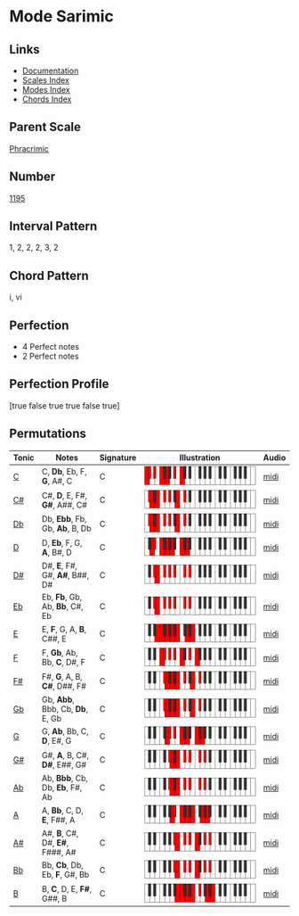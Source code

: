 # Mode Sarimic

## Links

- [Documentation](README.md)
- [Scales Index](Scales.md)
- [Modes Index](Modes.md)
- [Chords Index](Chords.md)

## Parent Scale

[Phracrimic](ScalePhracrimic.md)

## Number

[1195](https://ianring.com/musictheory/scales/1195)

## Interval Pattern

1, 2, 2, 2, 3, 2

## Chord Pattern

i, vi

## Perfection

- 4 Perfect notes
- 2 Perfect notes

## Perfection Profile

[true false true true false true]

## Permutations

| Tonic | Notes | Signature | Illustration | Audio |
|-------|-------|-----------|--------------|-------|
| [C](ModeCNaturalSarimic.md) | C, **Db**, Eb, F, **G**, A#, C | C | ![CNaturalSarimic](ModeCNaturalSarimic.png) | [midi](https://github.com/edipermadi/music/blob/main/docs/ModeCNaturalSarimic.mid?raw=true) |
| [C#](ModeCSharpSarimic.md) | C#, **D**, E, F#, **G#**, A##, C# | C | ![CSharpSarimic](ModeCSharpSarimic.png) | [midi](https://github.com/edipermadi/music/blob/main/docs/ModeCSharpSarimic.mid?raw=true) |
| [Db](ModeDFlatSarimic.md) | Db, **Ebb**, Fb, Gb, **Ab**, B, Db | C | ![DFlatSarimic](ModeDFlatSarimic.png) | [midi](https://github.com/edipermadi/music/blob/main/docs/ModeDFlatSarimic.mid?raw=true) |
| [D](ModeDNaturalSarimic.md) | D, **Eb**, F, G, **A**, B#, D | C | ![DNaturalSarimic](ModeDNaturalSarimic.png) | [midi](https://github.com/edipermadi/music/blob/main/docs/ModeDNaturalSarimic.mid?raw=true) |
| [D#](ModeDSharpSarimic.md) | D#, **E**, F#, G#, **A#**, B##, D# | C | ![DSharpSarimic](ModeDSharpSarimic.png) | [midi](https://github.com/edipermadi/music/blob/main/docs/ModeDSharpSarimic.mid?raw=true) |
| [Eb](ModeEFlatSarimic.md) | Eb, **Fb**, Gb, Ab, **Bb**, C#, Eb | C | ![EFlatSarimic](ModeEFlatSarimic.png) | [midi](https://github.com/edipermadi/music/blob/main/docs/ModeEFlatSarimic.mid?raw=true) |
| [E](ModeENaturalSarimic.md) | E, **F**, G, A, **B**, C##, E | C | ![ENaturalSarimic](ModeENaturalSarimic.png) | [midi](https://github.com/edipermadi/music/blob/main/docs/ModeENaturalSarimic.mid?raw=true) |
| [F](ModeFNaturalSarimic.md) | F, **Gb**, Ab, Bb, **C**, D#, F | C | ![FNaturalSarimic](ModeFNaturalSarimic.png) | [midi](https://github.com/edipermadi/music/blob/main/docs/ModeFNaturalSarimic.mid?raw=true) |
| [F#](ModeFSharpSarimic.md) | F#, **G**, A, B, **C#**, D##, F# | C | ![FSharpSarimic](ModeFSharpSarimic.png) | [midi](https://github.com/edipermadi/music/blob/main/docs/ModeFSharpSarimic.mid?raw=true) |
| [Gb](ModeGFlatSarimic.md) | Gb, **Abb**, Bbb, Cb, **Db**, E, Gb | C | ![GFlatSarimic](ModeGFlatSarimic.png) | [midi](https://github.com/edipermadi/music/blob/main/docs/ModeGFlatSarimic.mid?raw=true) |
| [G](ModeGNaturalSarimic.md) | G, **Ab**, Bb, C, **D**, E#, G | C | ![GNaturalSarimic](ModeGNaturalSarimic.png) | [midi](https://github.com/edipermadi/music/blob/main/docs/ModeGNaturalSarimic.mid?raw=true) |
| [G#](ModeGSharpSarimic.md) | G#, **A**, B, C#, **D#**, E##, G# | C | ![GSharpSarimic](ModeGSharpSarimic.png) | [midi](https://github.com/edipermadi/music/blob/main/docs/ModeGSharpSarimic.mid?raw=true) |
| [Ab](ModeAFlatSarimic.md) | Ab, **Bbb**, Cb, Db, **Eb**, F#, Ab | C | ![AFlatSarimic](ModeAFlatSarimic.png) | [midi](https://github.com/edipermadi/music/blob/main/docs/ModeAFlatSarimic.mid?raw=true) |
| [A](ModeANaturalSarimic.md) | A, **Bb**, C, D, **E**, F##, A | C | ![ANaturalSarimic](ModeANaturalSarimic.png) | [midi](https://github.com/edipermadi/music/blob/main/docs/ModeANaturalSarimic.mid?raw=true) |
| [A#](ModeASharpSarimic.md) | A#, **B**, C#, D#, **E#**, F###, A# | C | ![ASharpSarimic](ModeASharpSarimic.png) | [midi](https://github.com/edipermadi/music/blob/main/docs/ModeASharpSarimic.mid?raw=true) |
| [Bb](ModeBFlatSarimic.md) | Bb, **Cb**, Db, Eb, **F**, G#, Bb | C | ![BFlatSarimic](ModeBFlatSarimic.png) | [midi](https://github.com/edipermadi/music/blob/main/docs/ModeBFlatSarimic.mid?raw=true) |
| [B](ModeBNaturalSarimic.md) | B, **C**, D, E, **F#**, G##, B | C | ![BNaturalSarimic](ModeBNaturalSarimic.png) | [midi](https://github.com/edipermadi/music/blob/main/docs/ModeBNaturalSarimic.mid?raw=true) |
